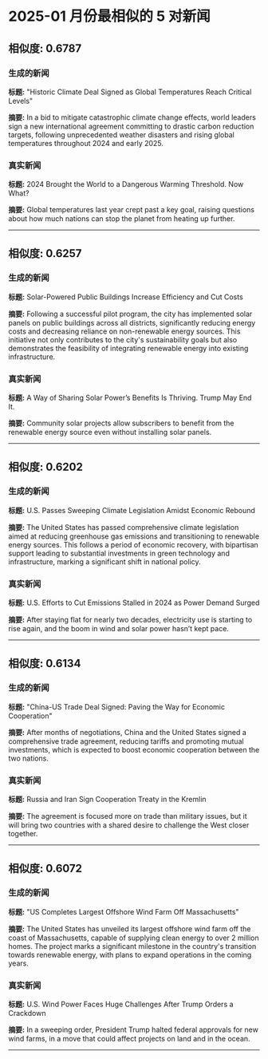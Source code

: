 # 2025-01 月份最相似的 5 对新闻

## 相似度: 0.6787

### 生成的新闻
**标题:** "Historic Climate Deal Signed as Global Temperatures Reach Critical Levels"

**摘要:** In a bid to mitigate catastrophic climate change effects, world leaders sign a new international agreement committing to drastic carbon reduction targets, following unprecedented weather disasters and rising global temperatures throughout 2024 and early 2025.

### 真实新闻
**标题:** 2024 Brought the World to a Dangerous Warming Threshold. Now What?

**摘要:** Global temperatures last year crept past a key goal, raising questions about how much nations can stop the planet from heating up further.

---

## 相似度: 0.6257

### 生成的新闻
**标题:** Solar-Powered Public Buildings Increase Efficiency and Cut Costs

**摘要:** Following a successful pilot program, the city has implemented solar panels on public buildings across all districts, significantly reducing energy costs and decreasing reliance on non-renewable energy sources. This initiative not only contributes to the city's sustainability goals but also demonstrates the feasibility of integrating renewable energy into existing infrastructure.

### 真实新闻
**标题:** A Way of Sharing Solar Power’s Benefits Is Thriving. Trump May End It.

**摘要:** Community solar projects allow subscribers to benefit from the renewable energy source even without installing solar panels.

---

## 相似度: 0.6202

### 生成的新闻
**标题:** U.S. Passes Sweeping Climate Legislation Amidst Economic Rebound

**摘要:** The United States has passed comprehensive climate legislation aimed at reducing greenhouse gas emissions and transitioning to renewable energy sources. This follows a period of economic recovery, with bipartisan support leading to substantial investments in green technology and infrastructure, marking a significant shift in national policy.

### 真实新闻
**标题:** U.S. Efforts to Cut Emissions Stalled in 2024 as Power Demand Surged

**摘要:** After staying flat for nearly two decades, electricity use is starting to rise again, and the boom in wind and solar power hasn’t kept pace.

---

## 相似度: 0.6134

### 生成的新闻
**标题:** "China-US Trade Deal Signed: Paving the Way for Economic Cooperation"

**摘要:** After months of negotiations, China and the United States signed a comprehensive trade agreement, reducing tariffs and promoting mutual investments, which is expected to boost economic cooperation between the two nations.

### 真实新闻
**标题:** Russia and Iran Sign Cooperation Treaty in the Kremlin

**摘要:** The agreement is focused more on trade than military issues, but it will bring two countries with a shared desire to challenge the West closer together.

---

## 相似度: 0.6072

### 生成的新闻
**标题:** "US Completes Largest Offshore Wind Farm Off Massachusetts"

**摘要:** The United States has unveiled its largest offshore wind farm off the coast of Massachusetts, capable of supplying clean energy to over 2 million homes. The project marks a significant milestone in the country's transition towards renewable energy, with plans to expand operations in the coming years.

### 真实新闻
**标题:** U.S. Wind Power Faces Huge Challenges After Trump Orders a Crackdown

**摘要:** In a sweeping order, President Trump halted federal approvals for new wind farms, in a move that could affect projects on land and in the ocean.

---


